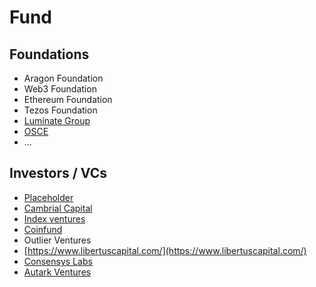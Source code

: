 # Fund

## Foundations

* Aragon Foundation
* Web3 Foundation
* Ethereum Foundation
* Tezos Foundation
* [Luminate Group](https://luminategroup.com)
* [OSCE](https://www.osce.org/)
* ...

## Investors / VCs

* [Placeholder](https://www.placeholder.vc/)
* [Cambrial Capital](https://cambrial.com/)
* [Index ventures](https://www.indexventures.com/)
* [Coinfund](https://coinfund.io/)
* Outlier Ventures
* [https://www.libertuscapital.com/](https://www.libertuscapital.com/)
* [Consensys Labs](https://consensys.net/labs/)
* [Autark Ventures](https://autark.ventures/)

## 

